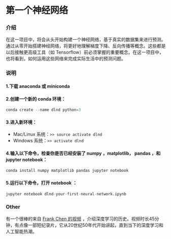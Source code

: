 


# 第一个神经网络
### 介绍
在这一项目中，将会从头开始构建一个神经网络，基于真实的数据集来进行预测。通过从零开始搭建神经网络，将更好地理解梯度下降、反向传播等概念。这些都是以后接触更高级工具（如 Tensorflow）前必须掌握的重要概念。在这一项目中，也将看到，如何运用这些网络来完成实际生活中的预测问题。

### 说明
#### 1.下载 anaconda 或 miniconda
#### 2.创建一个新的 conda 环境：
``` python
conda create --name dlnd python=3
```
#### 3.进入新环境：
- Mac/Linux 系统：`>> source activate dlnd`
- Windows 系统：`>> activate dlnd`

#### 4.输入以下命令，检查你是否已经安装了 numpy ，matplotlib， pandas ，和 jupyter notebook：
``` python
conda install numpy matplotlib pandas jupyter notebook
```
#### 5.运行以下命令，打开 notebook ：
``` python
jupyter notebook dlnd-your-first-neural-network.ipynb
```

### Other
有一个很棒的来自 [Frank Chen 的视频](https://s3.cn-north-1.amazonaws.com.cn/static-documents/nd101/AI%2C+Deep+Learning%2C+and+Machine+Learning_+A+Primer.mp4) ，介绍深度学习的历史。视频时长45分钟，有点像一部短纪录片，它从20世纪50年代开始讲起，直到当下的深度学习和人工智能热潮。
